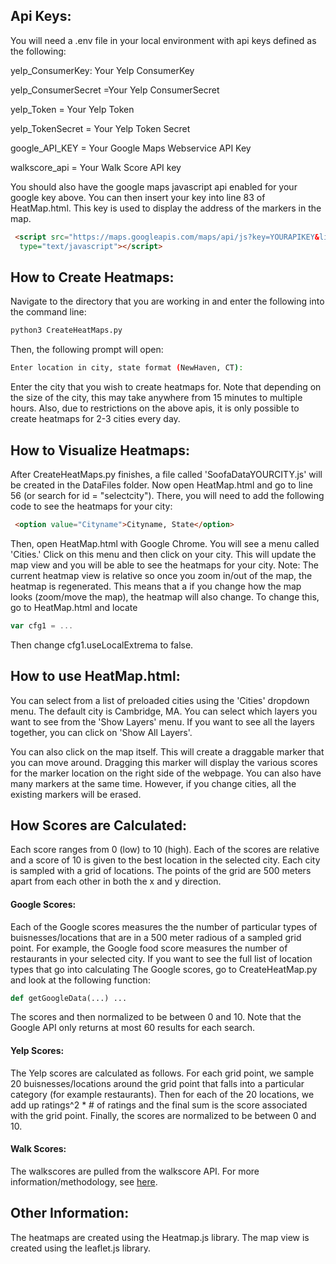 ## Api Keys:
You will need a .env file in your local environment with api keys defined as the following:

yelp_ConsumerKey: Your Yelp ConsumerKey

yelp_ConsumerSecret =Your Yelp ConsumerSecret 

yelp_Token = Your Yelp Token

yelp_TokenSecret = Your Yelp Token Secret

google_API_KEY = Your Google Maps Webservice API Key

walkscore_api = Your Walk Score API key

You should also have the google maps javascript api enabled for your google key above. You can then insert your key into line 83 of HeatMap.html. This key is used to display the address of the markers in the map. 

````HTML
 <script src="https://maps.googleapis.com/maps/api/js?key=YOURAPIKEY&libraries=places"
  type="text/javascript"></script>
````

## How to Create Heatmaps:

Navigate to the directory that you are working in and enter the following into the command line:

```` bash
python3 CreateHeatMaps.py
````

Then, the following prompt will open: 

```` bash
Enter location in city, state format (NewHaven, CT): 
````

Enter the city that you wish to create heatmaps for. Note that depending on the size of the city, this may take 
anywhere from 15 minutes to multiple hours. Also, due to restrictions on the above apis, it is only possible to create heatmaps for 2-3  cities every day.


## How to Visualize Heatmaps:

After CreateHeatMaps.py finishes, a file called 'SoofaDataYOURCITY.js' will be created in the DataFiles folder. Now open
HeatMap.html and go to line 56 (or search for id = "selectcity"). There, you will need to add the following code to see the heatmaps for your city:

```` HTML
 <option value="Cityname">Cityname, State</option>
 ````

 Then, open HeatMap.html with Google Chrome. You will see a menu called 'Cities.' Click on this menu and then click on your city. This will update the map view and you will be able to see the heatmaps for your city. Note: The current heatmap view is relative so once you zoom in/out of the map, the heatmap is regenerated. This means that a if you change how the map looks (zoom/move the map), the heatmap will also change. To change this, go to HeatMap.html and locate

 ````javascript
 var cfg1 = ...
 ````
 Then change cfg1.useLocalExtrema to false.

## How to use HeatMap.html:

You can select from a list of preloaded cities using the 'Cities' dropdown menu. The default city is Cambridge, MA. You can select which layers you want to see from the 'Show Layers' menu. If you want to see all the layers together, you can click on 'Show All Layers'.

You can also click on the map itself. This will create a draggable marker that you can move around. Dragging this marker will display the various scores for the marker location on the right side of the webpage. You can also have many markers at the same time. However, if you change cities, all the existing markers will be erased.

## How Scores are Calculated:

Each score ranges from 0 (low) to 10 (high). Each of the scores are relative and a score of 10 is given to the best location in the selected city. Each city is sampled with a grid of locations. The points of the grid are 500 meters apart from each other in both the x and y direction.

#### Google Scores:
Each of the Google scores measures the the number of particular types of buisnesses/locations that are in a 500 meter radious of a sampled grid point. 
For example, the Google food score measures the number of restaurants in your selected city. If you want to see the full list of location types that go into calculating The Google scores, go to CreateHeatMap.py and look at the following function:
````python
def getGoogleData(...) ...
````

The scores and then normalized to be between 0 and 10. Note that the Google API only returns at most 60 results for each search.


#### Yelp Scores:

The Yelp scores are calculated as follows. For each grid point, we sample 20 buisnesses/locations around the grid point that falls into a particular category (for example restaurants). Then for each of the 20 locations, we add up ratings^2 * # of ratings and the final sum is the score associated with the grid point. Finally, the scores are normalized to be between 0 and 10.

#### Walk Scores:
The walkscores are pulled from the walkscore API. For more information/methodology, see [here](https://www.walkscore.com/methodology.shtml).

## Other Information:

The heatmaps are created using the Heatmap.js library. The map view is created using the leaflet.js library.
